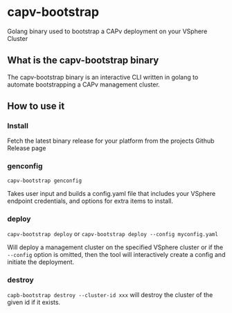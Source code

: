 # capv-bootstrap
Golang binary used to bootstrap a CAPv deployment on your VSphere Cluster

## What is the capv-bootstrap binary

The capv-bootstrap binary is an interactive CLI written in golang to automate bootstrapping a CAPv management cluster.

## How to use it

### Install

Fetch the latest binary release for your platform from the projects Github Release page

### genconfig

`capv-bootstrap genconfig` 

Takes user input and builds a config.yaml file that includes your VSphere endpoint credentials, and options
for extra items to install.

### deploy

`capv-bootstrap deploy` or `capv-bootstrap deploy --config myconfig.yaml`

Will deploy a management cluster on the specified VSphere cluster or if the `--config` option is omitted, then the
tool will interactively create a config and initiate the deployment.

### destroy

`capb-bootstrap destroy --cluster-id xxx` will destroy the cluster of the given id if it exists.
